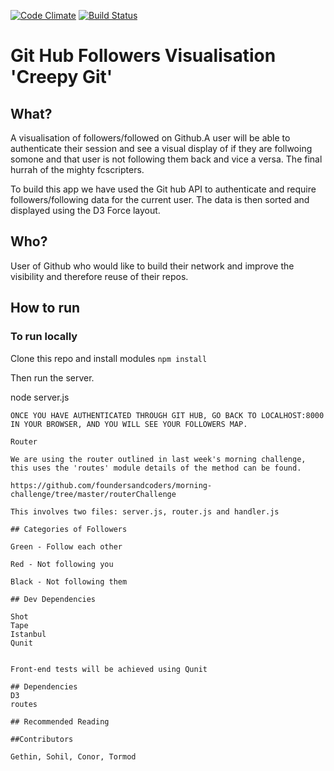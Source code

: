 [![Code Climate](https://codeclimate.com/github/fcscripters/creepygit/badges/gpa.svg)](https://codeclimate.com/github/fcscripters/creepygit)
[![Build Status](https://travis-ci.org/fcscripters/creepygit.svg)](https://travis-ci.org/fcscripters/creepygit)

# Git Hub Followers Visualisation 'Creepy Git'

## What?

A visualisation of followers/followed on Github.A user will be able to authenticate their session and see a visual display of if they are follwoing somone and that user is not following them back and vice a versa. The final hurrah of the mighty fcscripters.

To build this app we have used the Git hub API to authenticate and require followers/following data for the current user. 
The data is then sorted and displayed using the D3 Force layout. 

## Who?

User of Github who would like to build their network and improve the visibility and therefore reuse of their repos.

## How to run


### To run locally

Clone this repo and install modules ``` npm install ```

Then run the server. 

node server.js
```
ONCE YOU HAVE AUTHENTICATED THROUGH GIT HUB, GO BACK TO LOCALHOST:8000 IN YOUR BROWSER, AND YOU WILL SEE YOUR FOLLOWERS MAP.

Router

We are using the router outlined in last week's morning challenge, this uses the 'routes' module details of the method can be found. 

https://github.com/foundersandcoders/morning-challenge/tree/master/routerChallenge

This involves two files: server.js, router.js and handler.js

## Categories of Followers

Green - Follow each other

Red - Not following you

Black - Not following them

## Dev Dependencies

Shot
Tape
Istanbul
Qunit


Front-end tests will be achieved using Qunit

## Dependencies
D3 
routes

## Recommended Reading

##Contributors

Gethin, Sohil, Conor, Tormod
